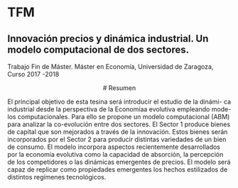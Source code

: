 # TFM
## Innovación precios y dinámica industrial. Un modelo computacional de dos sectores.

Trabajo Fin de Máster. Máster en Economía, Universidad de Zaragoza, Curso 2017 -2018

<p align="center"> # Resumen </p>

El principal objetivo de esta tesina será introducir el estudio de la dinámi-
ca industrial desde la perspectiva de la Economíaa evolutiva empleando mode-
los computacionales. Para ello se propone un modelo computacional (ABM)
para analizar la co-evolución entre dos sectores. El Sector 1 produce bienes
de capital que son mejorados a través de la innovación. Estos bienes serán
incorporados por el Sector 2 para producir distintas variedades de un bien
de consumo. El modelo incorpora aspectos recientemente desarrollados por
la economía evolutiva como la capacidad de absorción, la percepción de los
competidores o las dinámicas emergentes de precios. El modelo será capaz
de replicar como propiedades emergentes los hechos estilizados de distintos
regímenes tecnológicos.
